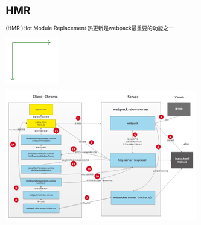 # HMR

\(HMR \)Hot Module Replacement 热更新是webpack最重要的功能之一

![](../.gitbook/assets/image%20%28179%29.png)

![](../.gitbook/assets/image%20%28163%29.png)

